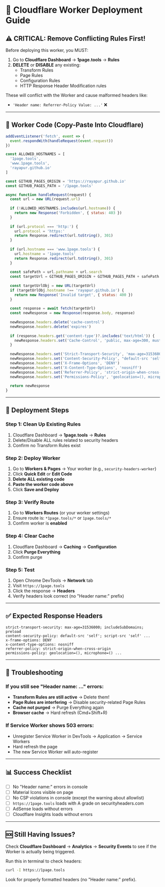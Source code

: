 # 🚀 Cloudflare Worker Deployment Guide

## ⚠️ CRITICAL: Remove Conflicting Rules First!

Before deploying this worker, you MUST:

1. Go to **Cloudflare Dashboard** → **1page.tools** → **Rules**
2. **DELETE** or **DISABLE** any existing:
   - Transform Rules
   - Page Rules
   - Configuration Rules
   - HTTP Response Header Modification rules

These will conflict with the Worker and cause malformed headers like:
- `'Header name: Referrer-Policy Value: ...'` ❌

---

## 📝 Worker Code (Copy-Paste Into Cloudflare)

```javascript
addEventListener('fetch', event => {
  event.respondWith(handleRequest(event.request))
})

const ALLOWED_HOSTNAMES = [
  '1page.tools',
  'www.1page.tools',
  'rayapur.github.io'
]

const GITHUB_PAGES_ORIGIN = 'https://rayapur.github.io'
const GITHUB_PAGES_PATH = '/1page.tools'

async function handleRequest(request) {
  const url = new URL(request.url)
  
  if (!ALLOWED_HOSTNAMES.includes(url.hostname)) {
    return new Response('Forbidden', { status: 403 })
  }
  
  if (url.protocol === 'http:') {
    url.protocol = 'https:'
    return Response.redirect(url.toString(), 301)
  }
  
  if (url.hostname === 'www.1page.tools') {
    url.hostname = '1page.tools'
    return Response.redirect(url.toString(), 301)
  }
  
  const safePath = url.pathname + url.search
  const targetUrl = GITHUB_PAGES_ORIGIN + GITHUB_PAGES_PATH + safePath
  
  const targetUrlObj = new URL(targetUrl)
  if (targetUrlObj.hostname !== 'rayapur.github.io') {
    return new Response('Invalid target', { status: 400 })
  }
  
  const response = await fetch(targetUrl)
  const newResponse = new Response(response.body, response)
  
  newResponse.headers.delete('cache-control')
  newResponse.headers.delete('expires')
  
  if (response.headers.get('content-type')?.includes('text/html')) {
    newResponse.headers.set('Cache-Control', 'public, max-age=300, must-revalidate')
  }
  
  newResponse.headers.set('Strict-Transport-Security', 'max-age=31536000; includeSubDomains; preload')
  newResponse.headers.set('Content-Security-Policy', "default-src 'self'; script-src 'self' 'unsafe-inline' 'unsafe-eval' https://pagead2.googlesyndication.com https://www.googletagservices.com https://adservice.google.com https://www.google-analytics.com https://www.gstatic.com https://googleads.g.doubleclick.net https://partner.googleadservices.com https://static.cloudflareinsights.com; script-src-elem 'self' 'unsafe-inline' https://pagead2.googlesyndication.com https://www.googletagservices.com https://adservice.google.com https://www.google-analytics.com https://www.gstatic.com https://googleads.g.doubleclick.net https://partner.googleadservices.com https://static.cloudflareinsights.com; style-src 'self' 'unsafe-inline' https://fonts.googleapis.com https://fonts.gstatic.com https://www.gstatic.com; style-src-elem 'self' 'unsafe-inline' https://fonts.googleapis.com https://fonts.gstatic.com; font-src 'self' https://fonts.googleapis.com https://fonts.gstatic.com data:; img-src 'self' data: https: blob:; connect-src 'self' https://www.google-analytics.com https://pagead2.googlesyndication.com https://googleads.g.doubleclick.net https://adtrafficquality.google https://*.adtrafficquality.google; frame-src 'self' https://pagead2.googlesyndication.com https://googleads.g.doubleclick.net https://www.google.com https://tpc.googlesyndication.com https://td.doubleclick.net https://*.googlesyndication.com; child-src 'self' https://pagead2.googlesyndication.com https://googleads.g.doubleclick.net; object-src 'none'; base-uri 'self'; form-action 'self'")
  newResponse.headers.set('X-Frame-Options', 'DENY')
  newResponse.headers.set('X-Content-Type-Options', 'nosniff')
  newResponse.headers.set('Referrer-Policy', 'strict-origin-when-cross-origin')
  newResponse.headers.set('Permissions-Policy', 'geolocation=(), microphone=(), camera=(), payment=(), usb=(), magnetometer=(), gyroscope=(), accelerometer=(), ambient-light-sensor=()')
  
  return newResponse
}
```

---

## 🔧 Deployment Steps

### Step 1: Clean Up Existing Rules
1. Cloudflare Dashboard → **1page.tools** → **Rules**
2. Delete/Disable ALL rules related to security headers
3. Confirm no Transform Rules exist

### Step 2: Deploy Worker
1. Go to **Workers & Pages** → Your worker (e.g., `security-headers-worker`)
2. Click **Quick Edit** or **Edit Code**
3. **Delete ALL existing code**
4. **Paste the worker code above**
5. Click **Save and Deploy**

### Step 3: Verify Route
1. Go to **Workers Routes** (or your worker settings)
2. Ensure route is: `*1page.tools/*` or `1page.tools/*`
3. Confirm worker is **enabled**

### Step 4: Clear Cache
1. Cloudflare Dashboard → **Caching** → **Configuration**
2. Click **Purge Everything**
3. Confirm purge

### Step 5: Test
1. Open Chrome DevTools → **Network** tab
2. Visit `https://1page.tools`
3. Click the response → **Headers**
4. Verify headers look correct (no "Header name:" prefix)

---

## ✅ Expected Response Headers

```
strict-transport-security: max-age=31536000; includeSubDomains; preload
content-security-policy: default-src 'self'; script-src 'self' ...
x-frame-options: DENY
x-content-type-options: nosniff
referrer-policy: strict-origin-when-cross-origin
permissions-policy: geolocation=(), microphone=() ...
```

---

## 🐛 Troubleshooting

### If you still see "Header name: ..." errors:
- **Transform Rules are still active** → Delete them!
- **Page Rules are interfering** → Disable security-related Page Rules
- **Cache not purged** → Purge Everything again
- **Browser cache** → Hard refresh (Cmd+Shift+R)

### If Service Worker shows 503 errors:
- Unregister Service Worker in DevTools → Application → Service Workers
- Hard refresh the page
- The new Service Worker will auto-register

---

## 📊 Success Checklist

- [ ] No "Header name:" errors in console
- [ ] Material Icons visible on page
- [ ] No CSP violations in console (except the warning about allowlist)
- [ ] `https://1page.tools` loads with A grade on securityheaders.com
- [ ] AdSense loads without errors
- [ ] Cloudflare Insights loads without errors

---

## 🆘 Still Having Issues?

Check **Cloudflare Dashboard** → **Analytics** → **Security Events** to see if the Worker is actually being triggered.

Run this in terminal to check headers:
```bash
curl -I https://1page.tools
```

Look for properly formatted headers (no "Header name:" prefix).


